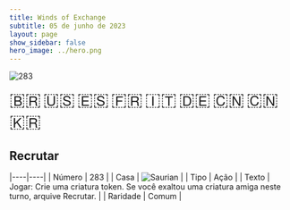 ```yaml
---
title: Winds of Exchange
subtitle: 05 de junho de 2023
layout: page
show_sidebar: false
hero_image: ../hero.png
---
```


![283](https://mastervault-storage-prod.s3.amazonaws.com/media/card_front/pt/600_283_e5ddd77b25ec_pt.png)

<span title="Português" style="font-size: 32px;cursor: pointer;" onclick="javascript:document.querySelector('img[alt=\'283\']').src=document.querySelector('img[alt=\'283\']').src.replace(/card_front\/[^/]+/, 'card_front/pt').replace(/_[^/.0-9]+\.png/, '_pt.png')">🇧🇷</span>
<span title="English" style="font-size: 32px;cursor: pointer;" onclick="javascript:document.querySelector('img[alt=\'283\']').src=document.querySelector('img[alt=\'283\']').src.replace(/card_front\/[^/]+/, 'card_front/en').replace(/_[^/.0-9]+\.png/, '_en.png')">🇺🇸</span>
<span title="Español" style="font-size: 32px;cursor: pointer;" onclick="javascript:document.querySelector('img[alt=\'283\']').src=document.querySelector('img[alt=\'283\']').src.replace(/card_front\/[^/]+/, 'card_front/es').replace(/_[^/.0-9]+\.png/, '_es.png')">🇪🇸</span>
<span title="Français" style="font-size: 32px;cursor: pointer;" onclick="javascript:document.querySelector('img[alt=\'283\']').src=document.querySelector('img[alt=\'283\']').src.replace(/card_front\/[^/]+/, 'card_front/fr').replace(/_[^/.0-9]+\.png/, '_fr.png')">🇫🇷</span>
<span title="Italiano" style="font-size: 32px;cursor: pointer;" onclick="javascript:document.querySelector('img[alt=\'283\']').src=document.querySelector('img[alt=\'283\']').src.replace(/card_front\/[^/]+/, 'card_front/it').replace(/_[^/.0-9]+\.png/, '_it.png')">🇮🇹</span>
<span title="Deutsche" style="font-size: 32px;cursor: pointer;" onclick="javascript:document.querySelector('img[alt=\'283\']').src=document.querySelector('img[alt=\'283\']').src.replace(/card_front\/[^/]+/, 'card_front/de').replace(/_[^/.0-9]+\.png/, '_de.png')">🇩🇪</span>
<span title="简体中文" style="font-size: 32px;cursor: pointer;" onclick="javascript:document.querySelector('img[alt=\'283\']').src=document.querySelector('img[alt=\'283\']').src.replace(/card_front\/[^/]+/, 'card_front/zh-hans').replace(/_[^/.0-9]+\.png/, '_zh-hans.png')">🇨🇳</span>
<span title="繁體中文" style="font-size: 32px;cursor: pointer;" onclick="javascript:document.querySelector('img[alt=\'283\']').src=document.querySelector('img[alt=\'283\']').src.replace(/card_front\/[^/]+/, 'card_front/zh-hant').replace(/_[^/.0-9]+\.png/, '_zh-hant.png')">🇨🇳</span>
<span title="한국어" style="font-size: 32px;cursor: pointer;" onclick="javascript:document.querySelector('img[alt=\'283\']').src=document.querySelector('img[alt=\'283\']').src.replace(/card_front\/[^/]+/, 'card_front/ko').replace(/_[^/.0-9]+\.png/, '_ko.png')">🇰🇷</span>

## Recrutar

|----|----|
| Número | 283 |
| Casa | ![Saurian](https://archonarcana.com/images/thumb/9/9e/Saurian_P.png/22px-Saurian_P.png "Sauro") |
| Tipo | Ação |
| Texto | Jogar: Crie uma criatura token. Se você exaltou uma criatura amiga neste turno, arquive Recrutar. |
| Raridade | Comum |
